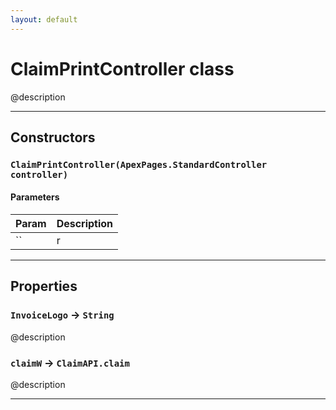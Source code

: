 ```yaml
---
layout: default
---
```

# ClaimPrintController class

@description

---
## Constructors
### `ClaimPrintController(ApexPages.StandardController controller)`
#### Parameters
|Param|Description|
|-----|-----------|
|`` | r |

---
## Properties

### `InvoiceLogo` → `String`

@description

### `claimW` → `ClaimAPI.claim`

@description

---
